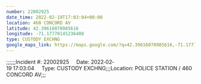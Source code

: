 ```yaml
---
number: 22002925
date_time: 2022-02-19T17:03:04+00:00
location: 460 CONCORD AV
latitude: 42.39616070985616
longitude: -71.17770145236408
type: CUSTODY EXCHNG
google_maps_link: https://maps.google.com/?q=42.39616070985616,-71.17770145236408
---
```


;;;;;;Incident #: 22002925     Date: 2022‐02‐19 17:03:04     Type: CUSTODY EXCHNG;;;Location: POLICE STATION / 460 CONCORD AV;;;
